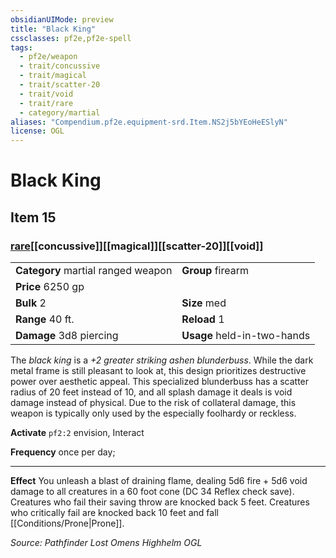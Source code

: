 ```yaml
---
obsidianUIMode: preview
title: "Black King"
cssclasses: pf2e,pf2e-spell
tags:
  - pf2e/weapon
  - trait/concussive
  - trait/magical
  - trait/scatter-20
  - trait/void
  - trait/rare
  - category/martial
aliases: "Compendium.pf2e.equipment-srd.Item.NS2j5bYEoHeESlyN"
license: OGL
---
```

# Black King
## Item 15
### [rare](rare "Rare Rarity Trait")[[concussive]][[magical]][[scatter-20]][[void]]

|  |  |
| -- | -- |
| **Category** martial ranged weapon | **Group** firearm |
| **Price** 6250 gp |  |
| **Bulk** 2 | **Size** med |
|**Range** 40 ft.| **Reload** 1|
| **Damage** 3d8 piercing  | **Usage** held-in-two-hands |



The _black king_ is a _+2 greater striking ashen blunderbuss_. While the dark metal frame is still pleasant to look at, this design prioritizes destructive power over aesthetic appeal. This specialized blunderbuss has a scatter radius of 20 feet instead of 10, and all splash damage it deals is void damage instead of physical. Due to the risk of collateral damage, this weapon is typically only used by the especially foolhardy or reckless.

**Activate** `pf2:2` envision, Interact

**Frequency** once per day;

* * *

**Effect** You unleash a blast of draining flame, dealing 5d6 fire + 5d6 void damage to all creatures in a 60 foot cone (DC 34 Reflex check save). Creatures who fail their saving throw are knocked back 5 feet. Creatures who critically fail are knocked back 10 feet and fall [[Conditions/Prone|Prone]].

*Source: Pathfinder Lost Omens Highhelm*
*OGL*